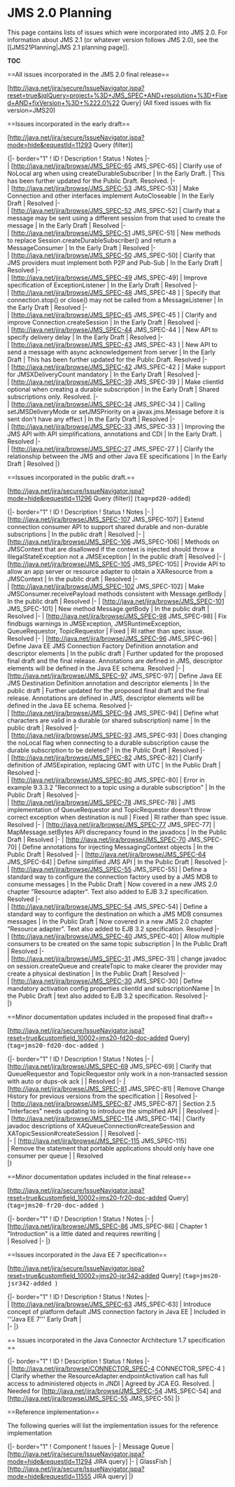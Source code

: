 # JMS 2.0 Planning</h1>

This page contains lists of issues which were incorporated into JMS 2.0. For information about JMS 2.1 (or whatever version follows JMS 2.0), see the [[JMS21Planning|JMS 2.1 planning page]].

__TOC__

==All issues incorporated in the JMS 2.0 final release==

[http://java.net/jira/secure/IssueNavigator.jspa?reset=true&jqlQuery=project+%3D+JMS_SPEC+AND+resolution+%3D+Fixed+AND+fixVersion+%3D+%222.0%22  Query]  (All fixed issues with fix version=JMS20)

==Issues incorporated in the early draft==

[http://java.net/jira/secure/IssueNavigator.jspa?mode=hide&requestId=11293 Query (filter)]

{|- border="1"
! ID
! Description
! Status
! Notes
|-  
| [http://java.net/jira/browse/JMS_SPEC-65 JMS_SPEC-65]
| Clarify use of NoLocal arg when using createDurableSubscriber
| In the Early Draft. 
| This has been further updated for the Public Draft. Resolved.
|-  
| [http://java.net/jira/browse/JMS_SPEC-53 JMS_SPEC-53]
| Make Connection and other interfaces implement AutoCloseable
| In the Early Draft
| Resolved
|-  
| [http://java.net/jira/browse/JMS_SPEC-52 JMS_SPEC-52]
| Clarify that a message may be sent using a different session from that used to create the message
| In the Early Draft
| Resolved
|-  
| [http://java.net/jira/browse/JMS_SPEC-51 JMS_SPEC-51]
| New methods to replace Session.createDurableSubscriber() and return a MessageConsumer
| In the Early Draft
| Resolved
|-  
| [http://java.net/jira/browse/JMS_SPEC-50 JMS_SPEC-50]
| Clarify that JMS providers must implement both P2P and Pub-Sub
| In the Early Draft
| Resolved
|-  
| [http://java.net/jira/browse/JMS_SPEC-49 JMS_SPEC-49]
| Improve specification of ExceptionListener 
| In the Early Draft
| Resolved
|-  
| [http://java.net/jira/browse/JMS_SPEC-48 JMS_SPEC-48 ]
| Specify that connection.stop() or close() may not be called from a MessageListener 
| In the Early Draft
| Resolved
|-  
| [http://java.net/jira/browse/JMS_SPEC-45 JMS_SPEC-45 ]
| Clarify and improve Connection.createSession
| In the Early Draft
| Resolved
|-  
| [http://java.net/jira/browse/JMS_SPEC-44 JMS_SPEC-44 ]
| New API to specify delivery delay
| In the Early Draft
| Resolved
|-  
| [http://java.net/jira/browse/JMS_SPEC-43 JMS_SPEC-43 ]
| New API to send a message with async acknowledgement from server
| In the Early Draft
| This has been further updated for the Public Draft. Resolved
|-  
| [http://java.net/jira/browse/JMS_SPEC-42 JMS_SPEC-42 ]
| Make support for JMSXDeliveryCount mandatory
| In the Early Draft
| Resolved
|-  
| [http://java.net/jira/browse/JMS_SPEC-39 JMS_SPEC-39 ]
| Make clientId optional when creating a durable subscription
| In the Early Draft
| Shared subscriptions only. Resolved.
|-  
| [http://java.net/jira/browse/JMS_SPEC-34 JMS_SPEC-34 ]
| Calling setJMSDeliveryMode or setJMSPriority on a javax.jms.Message before it is sent don't have any effect
| In the Early Draft
| Resolved
|-  
| [http://java.net/jira/browse/JMS_SPEC-33 JMS_SPEC-33 ]
| Improving the JMS API with API simplifications, annotations and CDI
| In the Early Draft. 
| Resolved
|-  
| [http://java.net/jira/browse/JMS_SPEC-27 JMS_SPEC-27 ]
| Clarify the relationship between the JMS and other Java EE specifications
| In the Early Draft
| Resolved
|}

==Issues incorporated in the public draft.==

[http://java.net/jira/secure/IssueNavigator.jspa?mode=hide&requestId=11296 Query (filter)] (<tt>tag=pd20-added</tt>)

{|- border="1"
! ID
! Description
! Status
! Notes
|-
| [http://java.net/jira/browse/JMS_SPEC-107 JMS_SPEC-107]
| Extend connection consumer API to support shared durable and non-durable subscriptions
| In the public draft
| Resolved
|-
| [http://java.net/jira/browse/JMS_SPEC-106 JMS_SPEC-106]
| Methods on JMSContext that are disallowed if the context is injected should throw a IllegalStateException not a JMSException 
| In the public draft
| Resolved
|-
| [http://java.net/jira/browse/JMS_SPEC-105 JMS_SPEC-105]
| Provide API to allow an app server or resource adapter to obtain a XAResource from a JMSContext
| In the public draft
| Resolved
|-  
| [http://java.net/jira/browse/JMS_SPEC-102 JMS_SPEC-102]
| Make JMSConsumer.receivePayload methods consistent with Message.getBody
| In the public draft
|  Resolved
|-
| [http://java.net/jira/browse/JMS_SPEC-101 JMS_SPEC-101]
| New method Message.getBody
| In the public draft
| Resolved
|-
| [http://java.net/jira/browse/JMS_SPEC-98 JMS_SPEC-98]
| Fix findbugs warnings in JMSException, JMSRuntimeException, QueueRequestor, TopicRequestor
| Fixed
| RI rather than spec issue. Resolved
|-
| [http://java.net/jira/browse/JMS_SPEC-96 JMS_SPEC-96]
| Define Java EE JMS Connection Factory Definition annotation and descriptor elements
| In the public draft
| Further updated for the proposed final draft and the final release. Annotations are defined in JMS, descriptor elements will be defined in the Java EE schema. Resolved
|-
| [http://java.net/jira/browse/JMS_SPEC-97 JMS_SPEC-97]
| Define Java EE JMS Destination Definition annotation and descriptor elements
| In the public draft
| Further updated for the proposed final draft and the final release. Annotations are defined in JMS, descriptor elements will be defined in the Java EE schema. Resolved
|-    
| [http://java.net/jira/browse/JMS_SPEC-94 JMS_SPEC-94]
| Define what characters are valid in a durable (or shared subscription) name
| In the public draft
|  Resolved
|-  
| [http://java.net/jira/browse/JMS_SPEC-93 JMS_SPEC-93]
| Does changing the noLocal flag when connecting to a durable subscription cause the durable subscription to be deleted?
| In the Public Draft
| Resolved
|-  
| [http://java.net/jira/browse/JMS_SPEC-82 JMS_SPEC-82]
| Clarify definition of JMSExpiration, replacing GMT with UTC
| In the Public Draft 
| Resolved
|-  
| [http://java.net/jira/browse/JMS_SPEC-80 JMS_SPEC-80]
| Error in example 9.3.3.2 "Reconnect to a topic using a durable subscription"
|  In the Public Draft
| Resolved
|-    
| [http://java.net/jira/browse/JMS_SPEC-78 JMS_SPEC-78]
| JMS implementation of QueueRequestor and TopicRequestor doesn't throw correct exception when destination is null
| Fixed
| RI rather than spec issue. Resolved
|-
| [http://java.net/jira/browse/JMS_SPEC-77 JMS_SPEC-77]
| MapMessage.setBytes API discrepancy found in the javadocs
|  In the Public Draft
|  Resolved
|-
| [http://java.net/jira/browse/JMS_SPEC-70 JMS_SPEC-70]
| Define annotations for injecting MessagingContext objects
|  In the Public Draft
| Resolved
|-
| [http://java.net/jira/browse/JMS_SPEC-64 JMS_SPEC-64]
| Define simplified JMS API
| In the Public Draft
| Resolved
|-  
| [http://java.net/jira/browse/JMS_SPEC-55 JMS_SPEC-55]
| Define a standard way to configure the connection factory used by a JMS MDB to consume messages
| In the Public Draft
| Now covered in a new JMS 2.0 chapter  "Resource adapter". Text also added to EJB 3.2 specification. Resolved
|-  
| [http://java.net/jira/browse/JMS_SPEC-54 JMS_SPEC-54]
| Define a standard way to configure the destination on which a JMS MDB consumes messages
| In the Public Draft
| Now covered in a new JMS 2.0 chapter "Resource adapter". Text also added to EJB 3.2 specification. Resolved
|-  
| [http://java.net/jira/browse/JMS_SPEC-40 JMS_SPEC-40]
| Allow multiple consumers to be created on the same topic subscription
| In the Public Draft
|  Resolved
|-  
| [http://java.net/jira/browse/JMS_SPEC-31 JMS_SPEC-31]
| change javadoc on session.createQueue and createTopic to make clearer the provider may create a physical destination
| In the Public Draft
| Resolved
|-  
| [http://java.net/jira/browse/JMS_SPEC-30 JMS_SPEC-30]
| Define mandatory activation config properties clientId and subscriptionName
| In the Public Draft
| text also added to EJB 3.2 specification. Resolved
|-   
|}

==Minor documentation updates included in the proposed final draft==

[http://java.net/jira/secure/IssueNavigator.jspa?reset=true&customfield_10002=jms20-fd20-doc-added Query]  (<tt>tag=jms20-fd20-doc-added </tt>)

{|- border="1"
! ID
! Description
! Status
! Notes
|-
| [http://java.net/jira/browse/JMS_SPEC-69 JMS_SPEC-69]
| Clarify that QueueRequestor and TopicRequestor only work in a non-transacted session with auto or dups-ok ack
| 
| Resolved
|-
| [http://java.net/jira/browse/JMS_SPEC-81 JMS_SPEC-81]
| Remove Change History for previous versions from the specification
| 
| Resolved 
|-  
| [http://java.net/jira/browse/JMS_SPEC-87 JMS_SPEC-87]
| Section 2.5 "Interfaces" needs updating to introduce the simplified API
| 
| Resolved
|-  
| [http://java.net/jira/browse/JMS_SPEC-114 JMS_SPEC-114]
| Clarify javadoc descriptions of XAQueueConnection#createSession and XATopicSession#createSession
| 
| Resolved
|-  
|-
| [http://java.net/jira/browse/JMS_SPEC-115 JMS_SPEC-115] <br/>
| Remove the statement that portable applications should only have one consumer per queue
| 
| Resolved  
|}

==Minor documentation updates included in the final release==

[http://java.net/jira/secure/IssueNavigator.jspa?reset=true&customfield_10002=jms20-fr20-doc-added Query]  (<tt>tag=jms20-fr20-doc-added </tt>)

{|- border="1"
! ID
! Description
! Status
! Notes
|-
| [http://java.net/jira/browse/JMS_SPEC-86 JMS_SPEC-86]
| Chapter 1 "Introduction" is a little dated and requires rewriting
|  
| Resolved
|- 
|}

==Issues incorporated in the Java EE 7 specification==

[http://java.net/jira/secure/IssueNavigator.jspa?reset=true&customfield_10002=jms20-jsr342-added  Query]  (<tt>tag=jms20-jsr342-added </tt>)

{|- border="1"
! ID
! Description
! Status
! Notes
|-  
| [http://java.net/jira/browse/JMS_SPEC-63 JMS_SPEC-63]
| Introduce concept of platform default JMS connection factory in Java EE
| Included in '''Java EE 7''' Early Draft
|  
|-
|}

== Issues incorporated in the Java Connector Architecture 1.7 specification ==

{|- border="1"
! ID
! Description
! Status
! Notes
|-  
| [http://java.net/jira/browse/CONNECTOR_SPEC-4 CONNECTOR_SPEC-4 ]
| Clarify whether the ResourceAdapter.endpointActivation call has full access to administered objects in JNDI
| Agreed by JCA EG. Resolved.
| Needed for  [http://java.net/jira/browse/JMS_SPEC-54 JMS_SPEC-54] and  [http://java.net/jira/browse/JMS_SPEC-55 JMS_SPEC-55]
|}

==Reference implementation==

The following queries will list the implementation issues for the reference implementation

{|- border="1"
! Component
! Issues
|-
| Message Queue
| [http://java.net/jira/secure/IssueNavigator.jspa?mode=hide&requestId=11294 JIRA query]
|-
| GlassFish
| [http://java.net/jira/secure/IssueNavigator.jspa?mode=hide&requestId=11555  JIRA query]
|}
